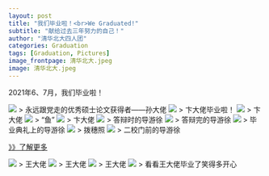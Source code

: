 ```yaml
---
layout: post
title: "我们毕业啦！<br>We Graduated!"
subtitle: "献给过去三年努力的自己！"
author: "清华北大四人团"
categories: Graduation
tags: [Graduation, Pictures]
image_frontpage: 清华北大.jpeg
image: 清华北大.jpeg
---
```


2021年6、7月，我们毕业啦！

<img src="{{ site.github.url }}/assets/img/毕业照_孙.jpg">
> 永远跟党走的优秀硕士论文获得者——孙大佬

<img src="{{ site.github.url }}/assets/img/毕业照_卞4.jpg">
> 卞大佬毕业啦！

<img src="{{ site.github.url }}/assets/img/毕业照_卞1.jpg">
> 卞大佬

<img src="{{ site.github.url }}/assets/img/毕业照_卞2.jpg">
> “鱼”

<img src="{{ site.github.url }}/assets/img/毕业照_卞3.jpg">
> 卞大佬

<img src="{{ site.github.url }}/assets/img/论文答辩1.jpg">
> 答辩时的导游徐

<img src="{{ site.github.url }}/assets/img/论文答辩2.jpg">
> 答辩完的导游徐

<img src="{{ site.github.url }}/assets/img/毕业典礼2.jpg">
> 毕业典礼上的导游徐

<img src="{{ site.github.url }}/assets/img/拨穗照.jpg">
> 拨穗照

<img src="{{ site.github.url }}/assets/img/毕业照_二校门.jpg">
> 二校门前的导游徐

[》》了解更多](https://jaimelavie.github.io/)

<img src="{{ site.github.url }}/assets/img/毕业照_王1.jpg">
> 王大佬

<img src="{{ site.github.url }}/assets/img/毕业照_王2.jpg">
> 王大佬

<img src="{{ site.github.url }}/assets/img/毕业照_王3.jpg">
> 王大佬

<img src="{{ site.github.url }}/assets/img/毕业照_王4.jpg">
> 看看王大佬毕业了笑得多开心